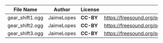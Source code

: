 | File Name        | Author   | License   | Link                            |
|------------------|----------|-----------|---------------------------------|
| gear_shift1.ogg | JaimeLopes | **CC-BY** | https://freesound.org/people/JaimeLopes/sounds/442766/ |
| gear_shift2.ogg | JaimeLopes | **CC-BY** | https://freesound.org/people/JaimeLopes/sounds/442766/ |
| gear_shift3.ogg | JaimeLopes | **CC-BY** | https://freesound.org/people/JaimeLopes/sounds/442766/ |
